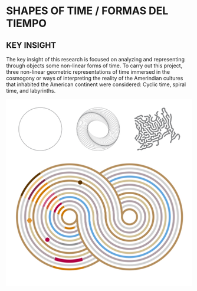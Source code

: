 # SHAPES OF TIME / FORMAS DEL TIEMPO

## KEY INSIGHT

The key insight of this research is focused on analyzing and representing through objects some non-linear forms of time. To carry out this project, three non-linear geometric representations of time immersed in the cosmogony or ways of interpreting the reality of the Amerindian cultures that inhabited the American continent were considered: Cyclic time, spiral time, and labyrinths.

![SHAPES OF TIME_Mesa de trabajo 1](images/Mesa-de-trabajo.jpg)